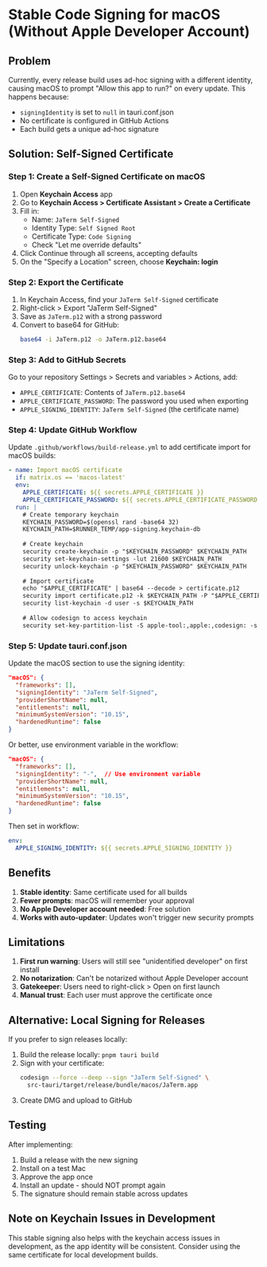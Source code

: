 # Stable Code Signing for macOS (Without Apple Developer Account)

## Problem
Currently, every release build uses ad-hoc signing with a different identity, causing macOS to prompt "Allow this app to run?" on every update. This happens because:
- `signingIdentity` is set to `null` in tauri.conf.json
- No certificate is configured in GitHub Actions
- Each build gets a unique ad-hoc signature

## Solution: Self-Signed Certificate

### Step 1: Create a Self-Signed Certificate on macOS

1. Open **Keychain Access** app
2. Go to **Keychain Access > Certificate Assistant > Create a Certificate**
3. Fill in:
   - Name: `JaTerm Self-Signed`
   - Identity Type: `Self Signed Root`
   - Certificate Type: `Code Signing`
   - Check "Let me override defaults"
4. Click Continue through all screens, accepting defaults
5. On the "Specify a Location" screen, choose **Keychain: login**

### Step 2: Export the Certificate

1. In Keychain Access, find your `JaTerm Self-Signed` certificate
2. Right-click > Export "JaTerm Self-Signed"
3. Save as `JaTerm.p12` with a strong password
4. Convert to base64 for GitHub:
   ```bash
   base64 -i JaTerm.p12 -o JaTerm.p12.base64
   ```

### Step 3: Add to GitHub Secrets

Go to your repository Settings > Secrets and variables > Actions, add:

- `APPLE_CERTIFICATE`: Contents of `JaTerm.p12.base64`
- `APPLE_CERTIFICATE_PASSWORD`: The password you used when exporting
- `APPLE_SIGNING_IDENTITY`: `JaTerm Self-Signed` (the certificate name)

### Step 4: Update GitHub Workflow

Update `.github/workflows/build-release.yml` to add certificate import for macOS builds:

```yaml
- name: Import macOS certificate
  if: matrix.os == 'macos-latest'
  env:
    APPLE_CERTIFICATE: ${{ secrets.APPLE_CERTIFICATE }}
    APPLE_CERTIFICATE_PASSWORD: ${{ secrets.APPLE_CERTIFICATE_PASSWORD }}
  run: |
    # Create temporary keychain
    KEYCHAIN_PASSWORD=$(openssl rand -base64 32)
    KEYCHAIN_PATH=$RUNNER_TEMP/app-signing.keychain-db
    
    # Create keychain
    security create-keychain -p "$KEYCHAIN_PASSWORD" $KEYCHAIN_PATH
    security set-keychain-settings -lut 21600 $KEYCHAIN_PATH
    security unlock-keychain -p "$KEYCHAIN_PASSWORD" $KEYCHAIN_PATH
    
    # Import certificate
    echo "$APPLE_CERTIFICATE" | base64 --decode > certificate.p12
    security import certificate.p12 -k $KEYCHAIN_PATH -P "$APPLE_CERTIFICATE_PASSWORD" -T /usr/bin/codesign
    security list-keychain -d user -s $KEYCHAIN_PATH
    
    # Allow codesign to access keychain
    security set-key-partition-list -S apple-tool:,apple:,codesign: -s -k "$KEYCHAIN_PASSWORD" $KEYCHAIN_PATH
```

### Step 5: Update tauri.conf.json

Update the macOS section to use the signing identity:

```json
"macOS": {
  "frameworks": [],
  "signingIdentity": "JaTerm Self-Signed",
  "providerShortName": null,
  "entitlements": null,
  "minimumSystemVersion": "10.15",
  "hardenedRuntime": false
}
```

Or better, use environment variable in the workflow:

```json
"macOS": {
  "frameworks": [],
  "signingIdentity": "-",  // Use environment variable
  "providerShortName": null,
  "entitlements": null,
  "minimumSystemVersion": "10.15",
  "hardenedRuntime": false
}
```

Then set in workflow:
```yaml
env:
  APPLE_SIGNING_IDENTITY: ${{ secrets.APPLE_SIGNING_IDENTITY }}
```

## Benefits

1. **Stable identity**: Same certificate used for all builds
2. **Fewer prompts**: macOS will remember your approval
3. **No Apple Developer account needed**: Free solution
4. **Works with auto-updater**: Updates won't trigger new security prompts

## Limitations

1. **First run warning**: Users will still see "unidentified developer" on first install
2. **No notarization**: Can't be notarized without Apple Developer account
3. **Gatekeeper**: Users need to right-click > Open on first launch
4. **Manual trust**: Each user must approve the certificate once

## Alternative: Local Signing for Releases

If you prefer to sign releases locally:

1. Build the release locally: `pnpm tauri build`
2. Sign with your certificate:
   ```bash
   codesign --force --deep --sign "JaTerm Self-Signed" \
     src-tauri/target/release/bundle/macos/JaTerm.app
   ```
3. Create DMG and upload to GitHub

## Testing

After implementing:
1. Build a release with the new signing
2. Install on a test Mac
3. Approve the app once
4. Install an update - should NOT prompt again
5. The signature should remain stable across updates

## Note on Keychain Issues in Development

This stable signing also helps with the keychain access issues in development, as the app identity will be consistent. Consider using the same certificate for local development builds.